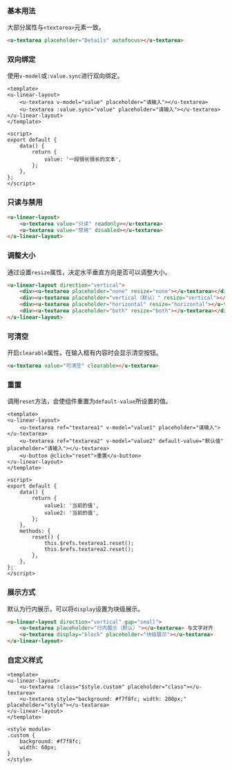 ### 基本用法

大部分属性与`<textarea>`元素一致。

``` html
<u-textarea placeholder="Details" autofocus></u-textarea>
```

### 双向绑定

使用`v-model`或`:value.sync`进行双向绑定。

``` vue
<template>
<u-linear-layout>
    <u-textarea v-model="value" placeholder="请输入"></u-textarea>
    <u-textarea :value.sync="value" placeholder="请输入"></u-textarea>
</u-linear-layout>
</template>

<script>
export default {
    data() {
        return {
            value: '一段很长很长的文本',
        };
    },
};
</script>
```

### 只读与禁用

``` html
<u-linear-layout>
    <u-textarea value="只读" readonly></u-textarea>
    <u-textarea value="禁用" disabled></u-textarea>
</u-linear-layout>
```

### 调整大小

通过设置`resize`属性，决定水平垂直方向是否可以调整大小。

``` html
<u-linear-layout direction="vertical">
    <div><u-textarea placeholder="none" resize="none"></u-textarea></div>
    <div><u-textarea placeholder="vertical（默认）" resize="vertical"></u-textarea></div>
    <div><u-textarea placeholder="horizontal" resize="horizontal"></u-textarea></div>
    <div><u-textarea placeholder="both" resize="both"></u-textarea></div>
</u-linear-layout>
```

### 可清空

开启`clearable`属性，在输入框有内容时会显示清空按钮。

``` html
<u-textarea value="可清空" clearable></u-textarea>
```

### 重置

调用`reset`方法，会使组件重置为`default-value`所设置的值。

``` vue
<template>
<u-linear-layout>
    <u-textarea ref="textarea1" v-model="value1" placeholder="请输入"></u-textarea>
    <u-textarea ref="textarea2" v-model="value2" default-value="默认值" placeholder="请输入"></u-textarea>
    <u-button @click="reset">重置</u-button>
</u-linear-layout>
</template>

<script>
export default {
    data() {
        return {
            value1: '当前的值',
            value2: '当前的值',
        };
    },
    methods: {
        reset() {
            this.$refs.textarea1.reset();
            this.$refs.textarea2.reset();
        },
    },
};
</script>
```

### 展示方式

默认为行内展示，可以将`display`设置为块级展示。

``` html
<u-linear-layout direction="vertical" gap="small">
    <u-textarea placeholder="行内展示（默认）"></u-textarea> 与文字对齐
    <u-textarea display="block" placeholder="块级展示"></u-textarea>
</u-linear-layout>
```

### 自定义样式

``` vue
<template>
<u-linear-layout>
    <u-textarea :class="$style.custom" placeholder="class"></u-textarea>
    <u-textarea style="background: #f7f8fc; width: 200px;" placeholder="style"></u-textarea>
</u-linear-layout>
</template>

<style module>
.custom {
    background: #f7f8fc;
    width: 60px;
}
</style>
```

